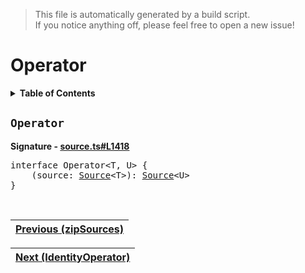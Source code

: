 > This file is automatically generated by a build script.<br>If you notice anything off, please feel free to open a new issue!

# Operator

<details><summary><b>Table of Contents</b></summary>

1. [<code>Operator</code>](#Operator)</details>

## <a name="Operator"></a><code>Operator</code>

<b>Signature - [source.ts#L1418](..\/..\/packages\/core\/src\/source.ts#L1418)</b>

<pre>interface Operator&lt;T, U&gt; {<br>    (source: <a href="../03-api-source/00-Source.md#Source-Interface">Source</a>&lt;T&gt;): <a href="../03-api-source/00-Source.md#Source-Interface">Source</a>&lt;U&gt;<br>}</pre><br>

| [Previous \(zipSources\)](..\/03-api-source\/37-zipSources.md#readme) |
| --- |

<div align="right">

| [Next \(IdentityOperator\)](001-IdentityOperator.md#readme) |
| --- |
</div>
